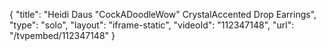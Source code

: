 {
    "title": "Heidi Daus \"CockADoodleWow\" CrystalAccented Drop Earrings",
    "type": "solo",
    "layout": "iframe-static",
    "videoId": "112347148",
    "url": "\/tvpembed\/112347148"
}